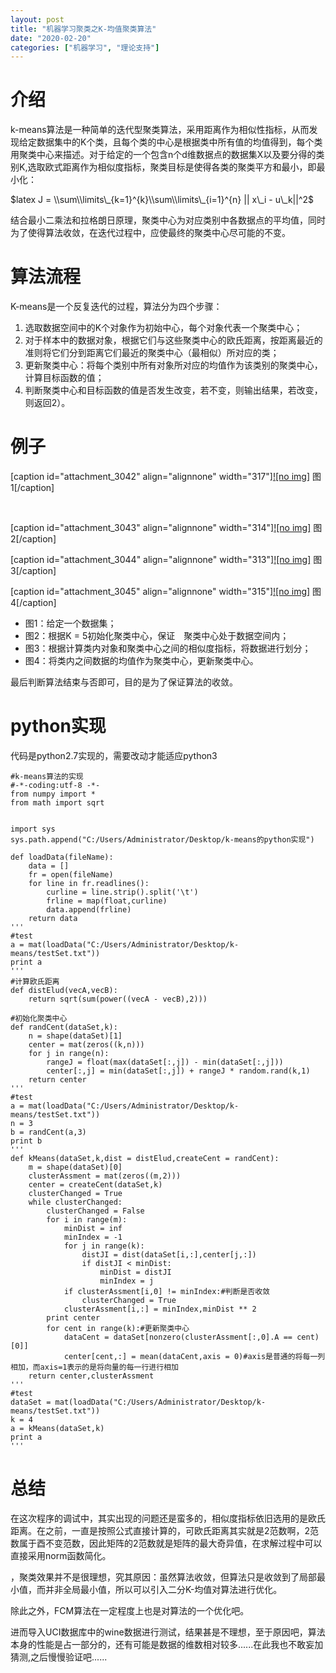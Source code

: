 ```yaml
---
layout: post
title: "机器学习聚类之K-均值聚类算法"
date: "2020-02-20"
categories: ["机器学习", "理论支持"]
---
```


# 介绍

k-means算法是一种简单的迭代型聚类算法，采用距离作为相似性指标，从而发现给定数据集中的K个类，且每个类的中心是根据类中所有值的均值得到，每个类用聚类中心来描述。对于给定的一个包含n个d维数据点的数据集X以及要分得的类别K,选取欧式距离作为相似度指标，聚类目标是使得各类的聚类平方和最小，即最小化：

$latex J = \\sum\\limits\_{k=1}^{k}\\sum\\limits\_{i=1}^{n} || x\_i - u\_k||^2$

结合最小二乘法和拉格朗日原理，聚类中心为对应类别中各数据点的平均值，同时为了使得算法收敛，在迭代过程中，应使最终的聚类中心尽可能的不变。

# 算法流程

K-means是一个反复迭代的过程，算法分为四个步骤：

1. 选取数据空间中的K个对象作为初始中心，每个对象代表一个聚类中心；
2. 对于样本中的数据对象，根据它们与这些聚类中心的欧氏距离，按距离最近的准则将它们分到距离它们最近的聚类中心（最相似）所对应的类；
3. 更新聚类中心：将每个类别中所有对象所对应的均值作为该类别的聚类中心，计算目标函数的值；
4. 判断聚类中心和目标函数的值是否发生改变，若不变，则输出结果，若改变，则返回2）。

# 例子

\[caption id="attachment\_3042" align="alignnone" width="317"\][![no img]](http://127.0.0.1/?attachment_id=3042) 图1\[/caption\]

 

\[caption id="attachment\_3043" align="alignnone" width="314"\][![no img]](http://127.0.0.1/?attachment_id=3043) 图2\[/caption\]

\[caption id="attachment\_3044" align="alignnone" width="313"\][![no img]](http://127.0.0.1/?attachment_id=3044) 图3\[/caption\]

\[caption id="attachment\_3045" align="alignnone" width="315"\][![no img]](http://127.0.0.1/?attachment_id=3045) 图4\[/caption\]

- 图1：给定一个数据集；
- 图2：根据K = 5初始化聚类中心，保证　聚类中心处于数据空间内；
- 图3：根据计算类内对象和聚类中心之间的相似度指标，将数据进行划分；
- 图4：将类内之间数据的均值作为聚类中心，更新聚类中心。

最后判断算法结束与否即可，目的是为了保证算法的收敛。

# **python实现**

代码是python2.7实现的，需要改动才能适应python3

```
#k-means算法的实现
#-*-coding:utf-8 -*-
from numpy import *
from math import sqrt


import sys
sys.path.append("C:/Users/Administrator/Desktop/k-means的python实现")
 
def loadData(fileName):
    data = []
    fr = open(fileName)
    for line in fr.readlines():
        curline = line.strip().split('\t')
        frline = map(float,curline)
        data.append(frline)
    return data
'''
#test
a = mat(loadData("C:/Users/Administrator/Desktop/k-means/testSet.txt"))
print a
'''
#计算欧氏距离
def distElud(vecA,vecB):
    return sqrt(sum(power((vecA - vecB),2)))

#初始化聚类中心
def randCent(dataSet,k):
    n = shape(dataSet)[1]
    center = mat(zeros((k,n)))
    for j in range(n):
        rangeJ = float(max(dataSet[:,j]) - min(dataSet[:,j]))
        center[:,j] = min(dataSet[:,j]) + rangeJ * random.rand(k,1)
    return center
'''
#test
a = mat(loadData("C:/Users/Administrator/Desktop/k-means/testSet.txt"))
n = 3
b = randCent(a,3)
print b
'''
def kMeans(dataSet,k,dist = distElud,createCent = randCent):
    m = shape(dataSet)[0]
    clusterAssment = mat(zeros((m,2)))
    center = createCent(dataSet,k)
    clusterChanged = True
    while clusterChanged:
        clusterChanged = False
        for i in range(m):
            minDist = inf
            minIndex = -1
            for j in range(k):
                distJI = dist(dataSet[i,:],center[j,:])
                if distJI < minDist:
                    minDist = distJI
                    minIndex = j
            if clusterAssment[i,0] != minIndex:#判断是否收敛
                clusterChanged = True
            clusterAssment[i,:] = minIndex,minDist ** 2
        print center
        for cent in range(k):#更新聚类中心
            dataCent = dataSet[nonzero(clusterAssment[:,0].A == cent)[0]]
            center[cent,:] = mean(dataCent,axis = 0)#axis是普通的将每一列相加，而axis=1表示的是将向量的每一行进行相加
    return center,clusterAssment
'''
#test
dataSet = mat(loadData("C:/Users/Administrator/Desktop/k-means/testSet.txt"))
k = 4
a = kMeans(dataSet,k)
print a
'''
```

# 总结

在这次程序的调试中，其实出现的问题还是蛮多的，相似度指标依旧选用的是欧氏距离。在之前，一直是按照公式直接计算的，可欧氏距离其实就是2范数啊，2范数属于酉不变范数，因此矩阵的2范数就是矩阵的最大奇异值，在求解过程中可以直接采用norm函数简化。

，聚类效果并不是很理想，究其原因：虽然算法收敛，但算法只是收敛到了局部最小值，而并非全局最小值，所以可以引入二分K-均值对算法进行优化。

除此之外，FCM算法在一定程度上也是对算法的一个优化吧。

进而导入UCI数据库中的wine数据进行测试，结果甚是不理想，至于原因吧，算法本身的性能是占一部分的，还有可能是数据的维数相对较多......在此我也不敢妄加猜测,之后慢慢验证吧......
